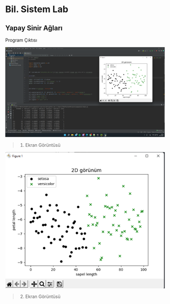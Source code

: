 # Bil. Sistem Lab 
 
## Yapay Sinir Ağları

Program Çıktısı

![çıktı](Screenshot.png)

> 1. Ekran Görüntüsü

![çıktı2](Screenshot_2.png)

> 2. Ekran Görüntüsü
